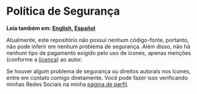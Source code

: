 # Política de Segurança

**Leia também em: [English], [Español]**

Atualmente, este repositório não possui nenhum código-fonte, portanto, não pode
inferir em nenhum problema de segurança. Além disso, não há nenhum tipo de pagamento
exigido pelo uso de ícones, apenas menções (conforme a [licença]) ao autor.

Se houver algum problema de segurança ou direitos autorais nos ícones,
entre em contato comigo diretamente. Você pode fazer isso verificando minhas
Redes Sociais na minha [página de perfil].

[English]: SECURITY.md
[Español]: SECURITY.ES.md
[licença]: ../LICENSE
[página de perfil]: https://github.com/Mestre-Tramador/Mestre-Tramador/blob/main/README.PT-BR.md#redes-sociais
